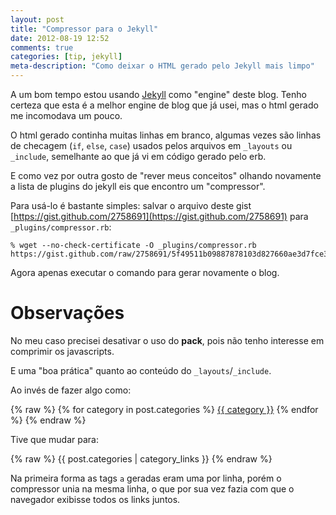 ```yaml
---
layout: post
title: "Compressor para o Jekyll"
date: 2012-08-19 12:52
comments: true
categories: [tip, jekyll]
meta-description: "Como deixar o HTML gerado pelo Jekyll mais limpo"
---
```


A um bom tempo estou usando [Jekyll](https://github.com/mojombo/jekyll) como
"engine" deste blog. Tenho certeza que esta é a melhor engine de blog que já
usei, mas o html gerado me incomodava um pouco.

O html gerado continha muitas linhas em branco, algumas vezes são linhas de
checagem (`if`, `else`, `case`) usados pelos arquivos em `_layouts` ou
`_include`, semelhante ao que já vi em código gerado pelo erb.

E como vez por outra gosto de "rever meus conceitos" olhando novamente a lista
de plugins do jekyll eis que encontro um "compressor".

Para usá-lo é bastante simples: salvar o arquivo deste gist
[https://gist.github.com/2758691](https://gist.github.com/2758691) para
`_plugins/compressor.rb`:

    % wget --no-check-certificate -O _plugins/compressor.rb https://gist.github.com/raw/2758691/5f49511b09887878103d827660ae3d7fce3d1773/compressor.rb

Agora apenas executar o comando para gerar novamente o blog.

# Observações

No meu caso precisei desativar o uso do **pack**, pois não tenho interesse em
comprimir os javascripts.

E uma "boa prática" quanto ao conteúdo do `_layouts`/`_include`.

Ao invés de fazer algo como:

{% raw %}
    {% for category in post.categories %}
      <a href="{{ root_url }}/categories/{{ category }}/">{{ category }}</a>
    {% endfor %}
{% endraw %}

Tive que mudar para:

{% raw %}
    {{ post.categories | category_links }}
{% endraw %}

Na primeira forma as tags `a` geradas eram uma por linha, porém o compressor
unia na mesma linha, o que por sua vez fazia com que o navegador exibisse todos
os links juntos.

